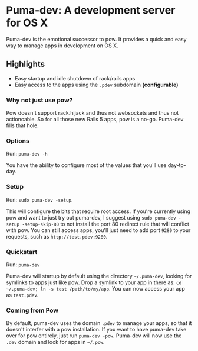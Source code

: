 # Puma-dev: A development server for OS X

Puma-dev is the emotional successor to pow. It provides a quick and easy way to manage apps in development on OS X.

## Highlights

* Easy startup and idle shutdown of rack/rails apps
* Easy access to the apps using the `.pdev` subdomain **(configurable)**


### Why not just use pow?

Pow doesn't support rack.hijack and thus not websockets and thus not actioncable. So for all those new Rails 5 apps, pow is a no-go. Puma-dev fills that hole.

### Options

Run: `puma-dev -h`

You have the ability to configure most of the values that you'll use day-to-day.

### Setup

Run: `sudo puma-dev -setup`.

This will configure the bits that require root access. If you're currently using pow and want to just try out puma-dev, I suggest using `sudo puma-dev -setup -setup-skip-80` to not install the port 80 redirect rule that will conflict with pow. You can still access apps, you'll just need to add port `9280` to your requests, such as `http://test.pdev:9280`.

### Quickstart

Run: `puma-dev`

Puma-dev will startup by default using the directory `~/.puma-dev`, looking for symlinks to apps just like pow. Drop a symlink to your app in there as: `cd ~/.puma-dev; ln -s test /path/to/my/app`. You can now access your app as `test.pdev`.

### Coming from Pow

By default, puma-dev uses the domain `.pdev` to manage your apps, so that it doesn't interfer with a pow installation. If you want to have puma-dev take over for pow entirely, just run `puma-dev -pow`. Puma-dev will now use the `.dev` domain and look for apps in `~/.pow`.
